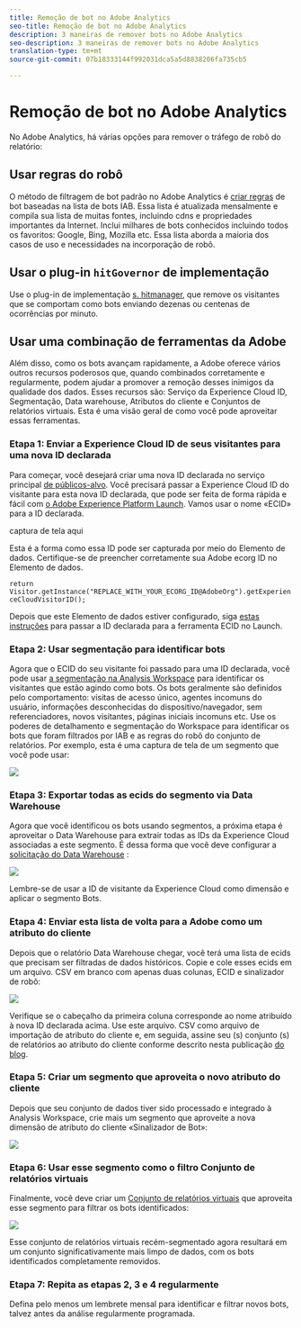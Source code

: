 ```yaml
---
title: Remoção de bot no Adobe Analytics
seo-title: Remoção de bot no Adobe Analytics
description: 3 maneiras de remover bots no Adobe Analytics
seo-description: 3 maneiras de remover bots no Adobe Analytics
translation-type: tm+mt
source-git-commit: 07b18333144f992031dca5a5d8838206fa735cb5

---
```



# Remoção de bot no Adobe Analytics

No Adobe Analytics, há várias opções para remover o tráfego de robô do relatório:

## Usar regras do robô

O método de filtragem de bot padrão no Adobe Analytics é [criar regras](/help/admin/admin/bot-removal/bot-rules.md) de bot baseadas na lista de bots IAB. Essa lista é atualizada mensalmente e compila sua lista de muitas fontes, incluindo cdns e propriedades importantes da Internet. Inclui milhares de bots conhecidos incluindo todos os favoritos: Google, Bing, Mozilla etc. Essa lista aborda a maioria dos casos de uso e necessidades na incorporação de robô.

## Usar o plug-in `hitGovernor` de implementação

Use o plug-in de implementação [s. hitmanager](https://docs.adobe.com/content/help/en/analytics/implementation/javascript-implementation/plugins/hitgovernor.html), que remove os visitantes que se comportam como bots enviando dezenas ou centenas de ocorrências por minuto.

## Usar uma combinação de ferramentas da Adobe

Além disso, como os bots avançam rapidamente, a Adobe oferece vários outros recursos poderosos que, quando combinados corretamente e regularmente, podem ajudar a promover a remoção desses inimigos da qualidade dos dados. Esses recursos são: Serviço da Experience Cloud ID, Segmentação, Data warehouse, Atributos do cliente e Conjuntos de relatórios virtuais. Esta é uma visão geral de como você pode aproveitar essas ferramentas.

### Etapa 1: Enviar a Experience Cloud ID de seus visitantes para uma nova ID declarada

Para começar, você desejará criar uma nova ID declarada no serviço principal [de públicos-alvo](https://docs.adobe.com/content/help/en/core-services/interface/audiences/audience-library.html). Você precisará passar a Experience Cloud ID do visitante para esta nova ID declarada, que pode ser feita de forma rápida e fácil com [o Adobe Experience Platform Launch](https://docs.adobe.com/content/help/en/launch/using/implement/solutions/idservice-save.html). Vamos usar o nome «ECID» para a ID declarada.

captura de tela aqui

Esta é a forma como essa ID pode ser capturada por meio do Elemento de dados. Certifique-se de preencher corretamente sua Adobe ecorg ID no Elemento de dados.

```return Visitor.getInstance("REPLACE_WITH_YOUR_ECORG_ID@AdobeOrg").getExperienceCloudVisitorID();```

Depois que este Elemento de dados estiver configurado, siga [estas instruções](https://docs.adobe.com/content/help/en/launch/using/implement/solutions/idservice-save.html) para passar a ID declarada para a ferramenta ECID no Launch.

### Etapa 2: Usar segmentação para identificar bots

Agora que o ECID do seu visitante foi passado para uma ID declarada, você pode usar [a segmentação na Analysis Workspace](https://docs.adobe.com/content/help/en/analytics/analyze/analysis-workspace/components/t-freeform-project-segment.html) para identificar os visitantes que estão agindo como bots. Os bots geralmente são definidos pelo comportamento: visitas de acesso único, agentes incomuns do usuário, informações desconhecidas do dispositivo/navegador, sem referenciadores, novos visitantes, páginas iniciais incomuns etc. Use os poderes de detalhamento e segmentação do Workspace para identificar os bots que foram filtrados por IAB e as regras do robô do conjunto de relatórios. Por exemplo, esta é uma captura de tela de um segmento que você pode usar:

![](assets/bot-filter-seg1.png)

### Etapa 3: Exportar todas as ecids do segmento via Data Warehouse

Agora que você identificou os bots usando segmentos, a próxima etapa é aproveitar o Data Warehouse para extrair todas as IDs da Experience Cloud associadas a este segmento. É dessa forma que você deve configurar a [solicitação do Data Warehouse](https://docs.adobe.com/content/help/en/analytics/export/data-warehouse/data-warehouse.html) :

![](assets/bot-dwh-3.png)

Lembre-se de usar a ID de visitante da Experience Cloud como dimensão e aplicar o segmento Bots.

### Etapa 4: Enviar esta lista de volta para a Adobe como um atributo do cliente

Depois que o relatório Data Warehouse chegar, você terá uma lista de ecids que precisam ser filtradas de dados históricos. Copie e cole esses ecids em um arquivo. CSV em branco com apenas duas colunas, ECID e sinalizador de robô:

![](assets/bot-csv-4.png)

Verifique se o cabeçalho da primeira coluna corresponde ao nome atribuído à nova ID declarada acima. Use este arquivo. CSV como arquivo de importação de atributo do cliente e, em seguida, assine seu (s) conjunto (s) de relatórios ao atributo do cliente conforme descrito nesta publicação [do blog](https://theblog.adobe.com/link-digital-behavior-customers).

### Etapa 5: Criar um segmento que aproveita o novo atributo do cliente

Depois que seu conjunto de dados tiver sido processado e integrado à Analysis Workspace, crie mais um segmento que aproveite a nova dimensão de atributo do cliente «Sinalizador de Bot»:

![](assets/bot-filter-seg2.png)

### Etapa 6: Usar esse segmento como o filtro Conjunto de relatórios virtuais

Finalmente, você deve criar um [Conjunto de relatórios virtuais](/help/components/vrs/vrs-about.md) que aproveita esse segmento para filtrar os bots identificados:

![](assets/bot-vrs.png)

Esse conjunto de relatórios virtuais recém-segmentado agora resultará em um conjunto significativamente mais limpo de dados, com os bots identificados completamente removidos.

### Etapa 7: Repita as etapas 2, 3 e 4 regularmente

Defina pelo menos um lembrete mensal para identificar e filtrar novos bots, talvez antes da análise regularmente programada.

